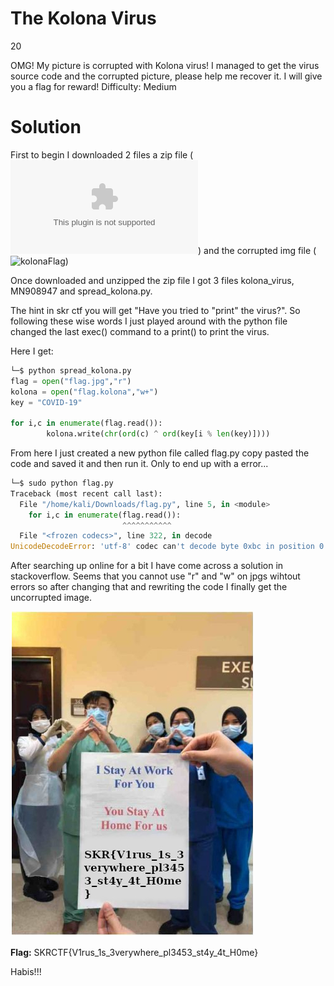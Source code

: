 # The Kolona Virus
20

OMG! My picture is corrupted with Kolona virus! I managed to get the virus source code and the corrupted picture, please help me recover it. I will give you a flag for reward!
Difficulty: Medium



# Solution

First to begin I downloaded 2 files a zip file (![TheKolonaVirus](The_Kolona_Virus.zip)) and the corrupted img file (![kolonaFlag](flag.kolona))

Once downloaded and unzipped the zip file I got 3 files kolona_virus, MN908947 and spread_kolona.py.

The hint in skr ctf you will get "Have you tried to "print" the virus?". So following these wise words I just played around with the python file changed the last exec() command to a print() to print the virus.

Here I get:
```python
└─$ python spread_kolona.py
flag = open("flag.jpg","r")
kolona = open("flag.kolona","w+")
key = "COVID-19"

for i,c in enumerate(flag.read()):
        kolona.write(chr(ord(c) ^ ord(key[i % len(key)])))
```

From here I just created a new python file called flag.py copy pasted the code and saved it and then run it. Only to end up with a error...
```python
└─$ sudo python flag.py 
Traceback (most recent call last):
  File "/home/kali/Downloads/flag.py", line 5, in <module>
    for i,c in enumerate(flag.read()):
                         ^^^^^^^^^^^
  File "<frozen codecs>", line 322, in decode
UnicodeDecodeError: 'utf-8' codec can't decode byte 0xbc in position 0: invalid start byte
```

After searching up online for a bit I have come across a solution in stackoverflow. Seems that you cannot use "r" and "w" on jpgs wihtout errors so after changing that and rewriting the code I finally get the uncorrupted image. 

![flag](flag.jpg)


**Flag:** SKRCTF{V1rus_1s_3verywhere_pl3453_st4y_4t_H0me}

Habis!!!
